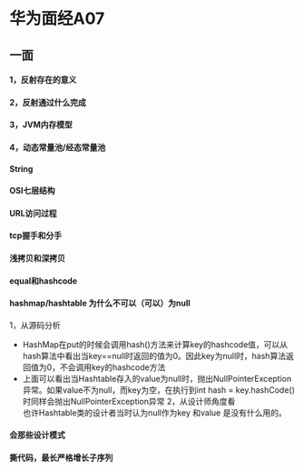 # 华为面经A07
## 一面
#### 1，反射存在的意义
#### 2，反射通过什么完成
#### 3，JVM内存模型
#### 4，动态常量池/经态常量池
#### String
#### OSI七层结构
#### URL访问过程
#### tcp握手和分手
#### 浅拷贝和深拷贝
#### equal和hashcode
#### hashmap/hashtable 为什么不可以（可以）为null
1，从源码分析  
- HashMap在put的时候会调用hash()方法来计算key的hashcode值，可以从hash算法中看出当key==null时返回的值为0。因此key为null时，hash算法返回值为0，不会调用key的hashcode方法
- 上面可以看出当Hashtable存入的value为null时，抛出NullPointerException异常。如果value不为null，而key为空，在执行到int  hash = key.hashCode()时同样会抛出NullPointerException异常
2，从设计师角度看  
也许Hashtable类的设计者当时认为null作为key 和value 是没有什么用的。
#### 会那些设计模式
#### 撕代码，最长严格增长子序列